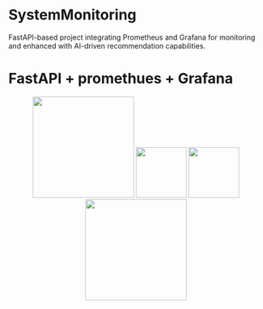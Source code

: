 # SystemMonitoring
FastAPI-based project integrating Prometheus and Grafana for monitoring and enhanced with AI-driven recommendation capabilities.

# FastAPI + promethues + Grafana

<p style="text-align:center">
<img src="https://fastapi.tiangolo.com/img/logo-margin/logo-teal.png" width="200" > 
<img src="https://upload.wikimedia.org/wikipedia/commons/thumb/3/38/Prometheus_software_logo.svg/1200px-Prometheus_software_logo.svg.png" width="100">
<img src="https://upload.wikimedia.org/wikipedia/en/thumb/a/a1/Grafana_logo.svg/1200px-Grafana_logo.svg.png" width="100" >
<img src="https://devnot.com/wp-content/uploads/2017/09/docker-compose.jpg" width="200" >

</p>
<br>

